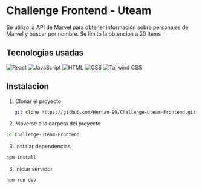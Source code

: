 # Challenge Frontend - Uteam

Se utilizo la API de Marvel para obtener información sobre personajes de Marvel y buscar por nombre. Se limito la obtencion a 20 items

## Tecnologias usadas
![React](https://img.shields.io/badge/React-61DAFB?logo=react&logoColor=black) 
![JavaScript](https://img.shields.io/badge/JavaScript-F7DF1E?logo=javascript&logoColor=black)
![HTML](https://img.shields.io/badge/HTML-E34F26?logo=html5&logoColor=white)
![CSS](https://img.shields.io/badge/CSS-1572B6?logo=css3&logoColor=white)
![Tailwind CSS](https://img.shields.io/badge/Tailwind%20CSS-06B6D4?logo=tailwindcss&logoColor=white)


## Instalacion

1. Clonar el proyecto

```bash
   git clone https://github.com/Hernan-99/Challenge-Uteam-Frontend.git
```

2. Moverse a la carpeta del proyecto

```bash
cd Challenge-Uteam-Frontend
```

3. Instalar dependencias

```bash
npm install
```

3. Iniciar servidor

```bash
npm run dev
```
